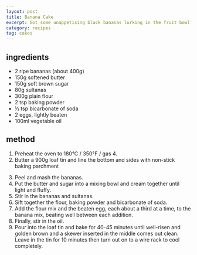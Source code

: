 ```yaml
---
layout: post
title: Banana Cake
excerpt: Got some unappetising black bananas lurking in the fruit bowl? Make a cake!
category: recipes
tag: cakes
---
```


ingredients
-----------

* 2 ripe bananas (about 400g)
* 150g softened butter
* 150g soft brown sugar
* 80g sultanas
* 300g plain flour
* 2 tsp baking powder
* &frac12; tsp bicarbonate of soda
* 2 eggs, lightly beaten
* 100ml vegetable oil

method
------

1. Preheat the oven to 180&deg;C / 350&deg;F / gas 4.
2. Butter a 900g loaf tin and line the bottom and sides with non-stick baking parchment</p>
3. Peel and mash the bananas. 
4. Put the butter and sugar into a mixing bowl and cream together until light and fluffy. 
5. Stir in the bananas and sultanas. 
6. Sift together the flour, baking powder and bicarbonate of soda. 
7. Add the flour mix and the beaten egg, each about a third at a time, to the banana mix, beating well between each addition.
8. Finally, stir in the oil.
9. Pour into the loaf tin and bake for 40-45 minutes until well-risen and golden brown and a skewer inserted in the middle comes out clean. Leave in the tin for 10 minutes then turn out on to a wire rack to cool completely.
